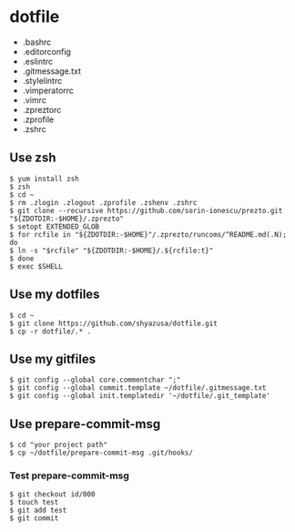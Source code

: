 dotfile
===

* .bashrc
* .editorconfig
* .eslintrc
* .gitmessage.txt
* .stylelintrc
* .vimperatorrc
* .vimrc
* .zpreztorc
* .zprofile
* .zshrc

## Use zsh

```
$ yum install zsh
$ zsh
$ cd ~
$ rm .zlogin .zlogout .zprofile .zshenv .zshrc
$ git clone --recursive https://github.com/sorin-ionescu/prezto.git "${ZDOTDIR:-$HOME}/.zprezto"
$ setopt EXTENDED_GLOB
$ for rcfile in "${ZDOTDIR:-$HOME}"/.zprezto/runcoms/^README.md(.N); do
$ ln -s "$rcfile" "${ZDOTDIR:-$HOME}/.${rcfile:t}"
$ done
$ exec $SHELL
```

## Use my dotfiles

```
$ cd ~
$ git clone https://github.com/shyazusa/dotfile.git
$ cp -r dotfile/.* .
```

## Use my gitfiles

```
$ git config --global core.commentchar ";"
$ git config --global commit.template ~/dotfile/.gitmessage.txt
$ git config --global init.templatedir '~/dotfile/.git_template'
```

## Use prepare-commit-msg

```
$ cd "your project path"
$ cp ~/dotfile/prepare-commit-msg .git/hooks/
```

### Test prepare-commit-msg

```
$ git checkout id/000
$ touch test
$ git add test
$ git commit
```
